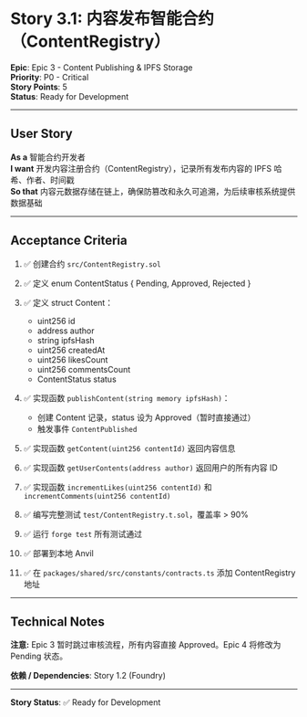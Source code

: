 # Story 3.1: 内容发布智能合约（ContentRegistry）

**Epic**: Epic 3 - Content Publishing & IPFS Storage  
**Priority**: P0 - Critical  
**Story Points**: 5  
**Status**: Ready for Development

---

## User Story

**As a** 智能合约开发者  
**I want** 开发内容注册合约（ContentRegistry），记录所有发布内容的 IPFS 哈希、作者、时间戳  
**So that** 内容元数据存储在链上，确保防篡改和永久可追溯，为后续审核系统提供数据基础

---

## Acceptance Criteria

1. ✅ 创建合约 `src/ContentRegistry.sol`

2. ✅ 定义 enum ContentStatus { Pending, Approved, Rejected }

3. ✅ 定义 struct Content：
   - uint256 id
   - address author
   - string ipfsHash
   - uint256 createdAt
   - uint256 likesCount
   - uint256 commentsCount
   - ContentStatus status

4. ✅ 实现函数 `publishContent(string memory ipfsHash)`：
   - 创建 Content 记录，status 设为 Approved（暂时直接通过）
   - 触发事件 `ContentPublished`

5. ✅ 实现函数 `getContent(uint256 contentId)` 返回内容信息

6. ✅ 实现函数 `getUserContents(address author)` 返回用户的所有内容 ID

7. ✅ 实现函数 `incrementLikes(uint256 contentId)` 和 `incrementComments(uint256 contentId)`

8. ✅ 编写完整测试 `test/ContentRegistry.t.sol`，覆盖率 > 90%

9. ✅ 运行 `forge test` 所有测试通过

10. ✅ 部署到本地 Anvil

11. ✅ 在 `packages/shared/src/constants/contracts.ts` 添加 ContentRegistry 地址

---

## Technical Notes

**注意:** Epic 3 暂时跳过审核流程，所有内容直接 Approved。Epic 4 将修改为 Pending 状态。

**依赖 / Dependencies**: Story 1.2 (Foundry)

---

**Story Status**: ✅ Ready for Development

